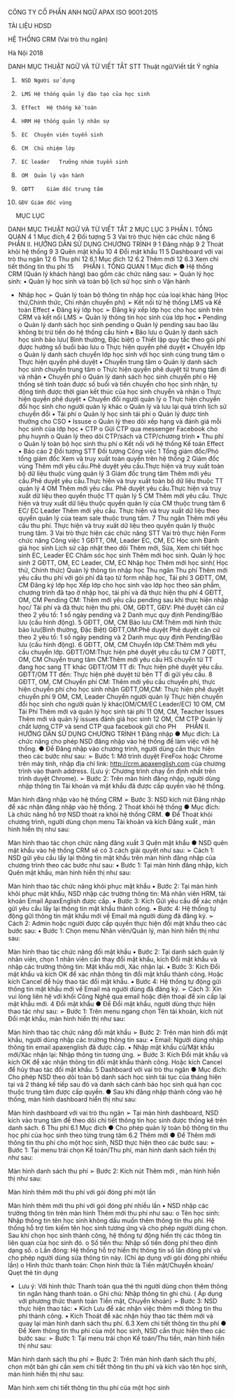 

 	
CÔNG TY CỔ PHẦN ANH NGỮ APAX
ISO 9001:2015






TÀI LIỆU HDSD

HỆ THỐNG CRM
(Vai trò thu ngân)








Hà Nội 2018




DANH MỤC THUẬT NGỮ VÀ TỪ VIẾT TẮT
STT	Thuật ngữ/Viết tắt	Ý nghĩa
1.		NSD	Người sử dụng
2.		LMS	Hệ thống quản lý đào tạo của học sinh
3.		Effect	Hệ thống kế toán
4.		HRM	Hệ thống quản lý nhân sự
5.		EC	Chuyên viên tuyển sinh
6.		CM	Chủ nhiệm lớp
7.		EC leader	Trưởng nhóm tuyển sinh
8.		OM	Quản lý vận hành
9.		GĐTT	Giám đốc trung tâm
10.		GĐV	Giám đốc vùng


 
MỤC LỤC

DANH MỤC THUẬT NGỮ VÀ TỪ VIẾT TẮT	2
MỤC LỤC		3
PHẦN I.	TỔNG QUAN	4
1	Mục đích	4
2	Đối tượng	5
3	Vai trò thực hiện các chức năng	6
PHẦN II.	HƯỚNG DẪN SỬ DỤNG CHƯƠNG TRÌNH	9
1	Đăng nhập	9
2	Thoát khỏi hệ thống	9
3	Quên mật khẩu	10
4	Đổi mật khẩu	11
5	Dashboard với vai trò thu ngân	12
6	Thu phí	12
6.1	Mục đích	12
6.2	Thêm mới	12
6.3	Xem chi tiết thông tin thu phí	15
 
PHẦN I.	TỔNG QUAN
1	Mục đích
●	Hệ thống CRM (Quản lý khách hàng) bao gồm các chức năng sau:
➢	Quản lý học sinh: 
▪	Quản lý học sinh và toàn bộ lịch sử học sinh
o	Vận hành
-	Nhập học
➢	Quản lý toàn bộ thông tin nhập học của loại khác hàng (Học thử,Chính thức, Chỉ nhận chuyển phí)
➢	Kết nối từ hệ thống LMS và Kế toán Effect
▪	Đăng ký lớp học
➢	Đăng ký xếp lớp học cho học sinh trên CRM và kết nối LMS
➢	Quản lý thông tin học sinh của lớp học
▪	Pending
o	Quản lý danh sách học sinh pending
o	Quản lý pending sau bao lâu không bị trừ tiền do hệ thống cấu hình
▪	Bảo lưu
o	Quản lý danh sách học sinh bảo lưu( Bình thường, Đặc biệt)
o	Thiết lập quy tắc theo gói phí được hưởng số buổi bảo lưu
o	Thực hiện quyền phê duyệt 
▪	Chuyển lớp
o	Quản lý danh sách chuyển lớp học sinh với học sinh cùng trung tâm
o	Thực hiện quyền phê duyệt
▪	Chuyển trung tâm
o	Quản lý danh sách học sinh chuyển trung tâm 
o	Thực hiện quyền phê duyệt từ trung tâm đi và nhận
▪	Chuyển phí
o	Quản lý danh sách học sinh chuyển phí
o	Hệ thống sẽ tính toán được số buổi và tiền chuyển cho học sinh nhận, tự động tính được thời gian kết thúc của học sinh chuyển và nhận
o	Thực hiện quyền phê duyệt 
▪	Chuyển đổi người quản lý
o	Thực hiện chuyển đổi học sinh cho người quản lý khác
o	Quản lý và lưu lại quá trình lịch sử chuyển đổi
▪	Tái phí
o	Quản lý học sinh tái phí 
o	Quản lý được tính thưởng cho CSO
▪	Issuse
o	Quản lý theo dõi xếp hạng và đánh giá mỗi học sinh của lớp học
▪	CTP
o	Gửi CTP qua messenger Facebook cho phụ huynh
o	Quản lý theo dõi CTP/sách và CTP/chương trình
▪	Thu phí
o	Quản lý toàn bộ học sinh thu phí 
o	Kết nối với hệ thống Kế toán Effect 
▪	Báo cáo
2	Đối tượng
STT	Đối tượng	Công việc
1	Tổng giám đốc/Phó tổng giám đốc	Xem và truy xuất toàn quyền trên hệ thống
2	Giám đốc vùng	Thêm mới yêu cầu.Phê duyệt yêu cầu.Thực hiện và truy xuất toàn bộ dữ liệu thuộc vùng quản lý
3	Giám đốc trung tâm	Thêm mới yêu cầu.Phê duyệt yêu cầu.Thực hiện và truy xuất toàn bộ dữ liệu thuộc TT quản lý 
4	OM	Thêm mới yêu cầu. Phê duyệt yêu cầu.Thực hiện và truy xuất dữ liệu theo quyền thuộc TT quản lý
5	CM	Thêm mới yêu cầu. Thực hiện và truy xuất dữ liệu thuộc quyền quản lý của CM thuộc trung tâm
6	EC/ EC Leader	Thêm mới yêu cầu. Thực hiện và truy xuất dữ liệu theo quyền quản lý của team sale thuộc trung tâm.
7	Thu ngân	Thêm mới yêu cầu thu phí. Thực hiện và truy xuất dữ liệu theo quyền quản lý thuộc trung tâm.
3	Vai trò thực hiện các chức năng
STT	Vai trò thực hiện	Form chức năng	Công việc
1	GĐTT, OM, Leader EC, CM, EC	Học sinh
Đánh giá học sinh
Lịch sử cập nhật theo dõi	Thêm mới, Sửa, Xem chi tiết học sinh
	EC, Leader EC	Chăm sóc học sinh	Thêm mới học sinh.
Quản lý học sinh
2	GĐTT, OM, EC Leader, CM, EC	Nhập học	Thêm mới học sinh( Học thử, Chính thức) 
Quản lý thông tin nhập học
	Thu ngân	Thu phí	Thêm mới yêu cầu thu phí với gói phí đã tạo từ form nhập học, Tái phí
3	GĐTT, OM, CM	Đăng ký lớp học	Xếp lớp cho học sinh vào lớp học theo sản phẩm, chương trình đã tạo ở nhập học, tái phí và đã thực hiện thu phí
4	GĐTT, OM, CM	Pending	CM: Thêm mới yêu cầu pending sau khi thực hiện nhập học/ Tái phí và đã thực hiện thu phí.
OM, GĐTT, GĐV: Phê duyệt căn cứ theo 2 yêu tố: 1 số ngày pending và 2 Danh mục quy định Pending/Bảo lưu (cấu hình động).
5	GĐTT, OM, CM	Bảo lưu	CM:Thêm mới hình thức bảo lưu(Bình thường, Đặc Biệt)
GĐTT,OM:Phê duyệt Phê duyệt căn cứ theo 2 yêu tố: 1 số ngày pending và 2 Danh mục quy định Pending/Bảo lưu (cấu hình động).
6	GĐTT, OM, CM	Chuyển lớp	CM:Thêm mới yêu cầu chuyển lớp.
GĐTT/OM:Thực hiện phê duyệt yêu cầu từ CM 
7	GĐTT, OM, CM	Chuyển trung tâm	CM:Thêm mới yêu cầu HS chuyển từ TT đang học sang TT khác
GĐTT/OM TT đi: Thực hiện phê duyệt yêu cầu.
GĐTT/OM TT đến: Thực hiện phê duyệt từ bên TT đi gửi yêu cầu.
8	GĐTT, OM, CM	Chuyển phí	CM: Thêm mới yêu cầu chuyển phí, thực hiện chuyển phí cho học sinh nhận
GĐTT,OM,CM: Thực hiện phê duyệt chuyển phí
9	OM, CM, Leader	Chuyển người quản lý	Thực hiện chuyển đổi học sinh cho người quản lý khác(OM/CM/EC Leader/EC)
10	OM, CM	Tái Phí	Thêm mới và quản lý học sinh tái phí 
11	OM, CM, Teacher	Issues	Thêm mới vả quản lý issues đánh giá học sinh
12	OM, CM	CTP	Quản lý chất lượng CTP và send CTP qua facebook gửi cho PH
 
PHẦN II.	HƯỚNG DẪN SỬ DỤNG CHƯƠNG TRÌNH
1	Đăng nhập
●	Mục đích: Là chức năng cho phép NSD đăng nhập vào hệ thống để làm việc với hệ thống. 
●	Để Đăng nhập vào chương trình, người dùng cần thực hiện theo các bước như sau:
➢	Bước 1: Mở trình duyệt FireFox   hoặc Chrome   trên máy tính, nhập địa chỉ link: http://crm.apaxenglish.com của chương trình vào thanh address. (Lưu ý: Chương trình chạy ổn định nhất trên trình duyệt Chrome).
➢	Bước 2: Trên màn hình đăng nhập, người dùng nhập thông tin Tài khoản và mật khẩu đã được cấp quyền vào hệ thống.
 
Màn hình đăng nhập vào hệ thống CRM
➢	Bước 3: NSD kích nút Đăng nhập   để xác nhận đăng nhập vào hệ thống.
2	Thoát khỏi hệ thống
●	Mục đích: Là chức năng hỗ trợ NSD thoát ra khỏi hệ thống CRM.
●	Để Thoát khỏi chương trình, người dùng chọn menu Tài khoản và kích Đăng xuất  , màn hình hiển thị như sau:
 
Màn hình thao tác chọn chức năng đăng xuất
3	Quên mật khẩu
●	NSD quên mật khẩu vào hệ thống CRM sẽ có 3 cách giải quyết như sau:
➢	Cách 1: NSD gửi yêu cầu lấy lại thông tin mật khẩu trên màn hình đăng nhập của chương trình theo các bước như sau:
▪	Bước 1: Tại màn hình đăng nhập, kích Quên mật khẩu, màn hình hiển thị như sau:
 
Màn hình thao tác chức năng khôi phục mật khẩu
▪	Bước 2: Tại màn hình khôi phục mật khẩu, NSD nhập các trường thông tin: Mã nhân viên HRM, tài khoản Email ApaxEnglish được cấp.
▪	Bước 3: Kích Gửi yêu cầu   để xác nhận gửi yêu cầu lấy lại thông tin mật khẩu thành công.
▪	Bước 4: Hệ thống tự động gửi thông tin mật khẩu mới về Email mà người dùng đã đăng ký.
➢	Cách 2: Admin hoặc người được cấp quyền thực hiện đổi mật khẩu theo các bước sau:
▪	Bước 1: Chọn menu Nhân viên/Quản lý, màn hình hiển thị như sau:
 
Màn hình thao tác chức năng đổi mật khẩu
▪	Bước 2: Tại danh sách quản lý nhân viên, chọn 1 nhân viên cần thay đổi mật khẩu, kích Đổi mật khẩu   và nhập các trường thông tin: Mật khẩu mới, Xác nhận lại.
▪	Bước 3: Kích Đổi mật khẩu   và kích OK để xác nhận thông tin đổi mật khẩu thành công. Hoặc kích Cancel   để hủy thao tác đổi mật khẩu.
▪	Bước 4: Hệ thống tự động gửi thông tin mật khẩu mới về Email mà người dùng đã đăng ký.
➢	Cách 3: Xin vui lòng liên hệ với khối Công Nghệ qua email hoặc điện thoại để xin cấp lại mật khẩu mới.
4	Đổi mật khẩu
●	Để Đổi mật khẩu, người dùng thực hiện thao tác như sau:
➢	Bước 1: Trên menu ngang chọn Tên tài khoản, kích nút Đổi mật khẩu, màn hình hiển thị như sau:
 
Màn hình thao tác chức năng đổi mật khẩu
➢	Bước 2: Trên màn hình đổi mật khẩu, người dùng nhập các trường thông tin sau:
▪	Email: Người dùng nhập thông tin email apaxenglish đã được cấp.
▪	Nhập mật khẩu cũ/Mật khẩu mới/Xác nhận lại: Nhập thông tin tương ứng.
➢	Bước 3: Kích Đổi mật khẩu   và kích OK để xác nhận thông tin đổi mật khẩu thành công. Hoặc kích Cancel   để hủy thao tác đổi mật khẩu.
5	Dashboard với vai trò thu ngân
●	Mục đích: Cho phép NSD theo dõi toàn bộ danh sách học sinh tái tục của tháng hiện tại và 2 tháng kế tiếp sau đó và danh sách cảnh báo học sinh quá hạn cọc thuộc trung tâm được cấp quyền.
●	Sau khi đăng nhập thành công vào hệ thống, màn hình dashboard hiển thị như sau:
 
Màn hình dashboard với vai trò thu ngân
➢	Tại màn hình dashboard, NSD kích vào trung tâm để theo dõi chi tiết thông tin học sinh được thống kê trên danh sách.
6	Thu phí
6.1	Mục đích
●	Cho phép quản lý toàn bộ thông tin thu học phí của học sinh theo từng trung tâm
6.2	Thêm mới
●	Để Thêm mới thông tin thu phí cho một học sinh, NSD thực hiện theo các bước sau:
➢	Bước 1: Tại menu trái chọn Kế toán/Thu phí, màn hình danh sách hiển thị như sau:
 
Màn hình danh sách thu phí
➢	Bước 2: Kích nút Thêm mới  , màn hình hiển thị như sau:
 
Màn hình thêm mới thu phí với gói đóng phí một lần
 
Màn hình thêm mới thu phí với gói đóng phí nhiều lần
▪	NSD nhập các trường thông tin trên màn hình Thêm mới thu phí như sau:
o	Tên học sinh: Nhập thông tin tên học sinh không dấu muốn thêm thông tin thu phí. Hệ thống hỗ trợ tìm kiếm tên học sinh tương ứng và cho phép người dùng chọn. Sau khi chọn học sinh thành công, hệ thống tự động hiển thị các thông tin liên quan của học sinh đó.
o	Số tiền thu: Nhập số tiền đóng phí theo định dạng số.
o	Lần đóng: Hệ thống hỗ trợ hiển thị thông tin số lần đóng phí và cho phép người dùng sửa thông tin này. (Chỉ áp dụng với gói đóng phí nhiều lần)
o	Hình thức thanh toán: Chọn hình thức là Tiền mặt/Chuyển khoản/ Quẹt thẻ tín dụng
-	Lưu ý: Với hình thức Thanh toán qua thẻ thì người dùng chọn thêm thông tin ngân hàng thanh toán.
o	Ghi chú: Nhập thông tin ghi chú. ( Áp dụng với phương thức thanh toán Tiền mặt, Chuyển khoản)
➢	Bước 3: NSD thực hiện thao tác:
▪	Kích Lưu   để xác nhận việc thêm mới thông tin thu phí thành công.
▪	Kích Thoát  để xác nhận hủy thao tác thêm mới và quay lại màn hình danh sách thu phí.
6.3	Xem chi tiết thông tin thu phí
●	Để Xem thông tin thu phí của một học sinh, NSD cần thực hiện theo các bước sau:
➢	Bước 1: Tại menu trái chọn Kế toán/Thu tiền, màn hình hiển thị như sau:
 
Màn hình danh sách thu phí
➢	Bước 2: Trên màn hình danh sách thu phí, chọn một bản ghi cần xem chi tiết thông tin thu phí và kích vào tên học sinh, màn hình hiển thị như sau:
 
Màn hình xem chi tiết thông tin thu phí của một học sinh
